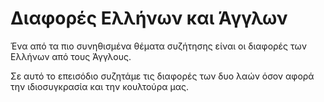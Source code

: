 # Διαφορές Ελλήνων και Άγγλων

Ένα από τα πιο συνηθισμένα θέματα συζήτησης είναι οι διαφορές των Ελλήνων από τους Άγγλους. 

Σε αυτό το επεισόδιο συζητάμε τις διαφορές των δυο λαών όσον αφορά την ιδιοσυγκρασία και την κουλτούρα μας.

